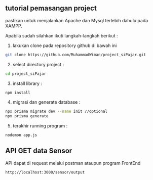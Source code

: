## tutorial pemasangan project

pastikan untuk menjalankan Apache dan Mysql terlebih dahulu pada XAMPP.

Apabila sudah silahkan ikuti langkah-langkah berikut :

1. lakukan clone pada repository github di bawah ini

```sh
git clone https://github.com/MuhammadWiman/project_siPajar.git
```

2. select directory project :

```sh
cd project_siPajar
```

3. install library :

```sh
npm install
```

4. migrasi dan generate database :

```sh
npx prisma migrate dev --name init //optional
npx prisma generate
```

5. terakhir running program :

```sh
nodemon app.js
```

## API GET data Sensor

API dapat di request melalui postman ataupun program FrontEnd

```sh
http://localhost:3000/sensor/output
```
